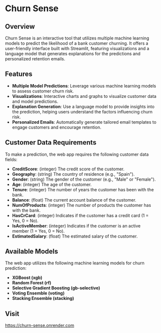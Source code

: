 # Churn Sense

## Overview
Churn Sense is an interactive tool that utilizes multiple machine learning models to predict the likelihood of a bank customer churning. It offers a user-friendly interface built with Streamlit, featuring visualizations and a language model that generates explanations for the predictions and personalized retention emails.

## Features
- **Multiple Model Predictions**: Leverage various machine learning models to assess customer churn risk.
- **Visualizations**: Interactive charts and graphs to visualize customer data and model predictions.
- **Explanation Generation**: Use a language model to provide insights into the prediction, helping users understand the factors influencing churn risk.
- **Personalized Emails**: Automatically generate tailored email templates to engage customers and encourage retention.

## Customer Data Requirements
To make a prediction, the web app requires the following customer data fields:

- **CreditScore**: (integer) The credit score of the customer.
- **Geography**: (string) The country of residence (e.g., "Spain").
- **Gender**: (string) The gender of the customer (e.g., "Male" or "Female").
- **Age**: (integer) The age of the customer.
- **Tenure**: (integer) The number of years the customer has been with the bank.
- **Balance**: (float) The current account balance of the customer.
- **NumOfProducts**: (integer) The number of products the customer has with the bank.
- **HasCrCard**: (integer) Indicates if the customer has a credit card (1 = Yes, 0 = No).
- **IsActiveMember**: (integer) Indicates if the customer is an active member (1 = Yes, 0 = No).
- **EstimatedSalary**: (float) The estimated salary of the customer.

## Available Models
The web app utilizes the following machine learning models for churn prediction:

- **XGBoost (xgb)**
- **Random Forest (rf)**
- **Selective Gradient Boosting (gb-selective)**
- **Voting Ensemble (voting)**
- **Stacking Ensemble (stacking)**

## Visit
https://churn-sense.onrender.com
